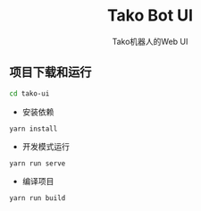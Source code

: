 <h1 align="center">Tako Bot UI</h1>
<div align="center">
Tako机器人的Web UI
</div>



项目下载和运行
----


```bash
cd tako-ui
```

- 安装依赖

```
yarn install
```

- 开发模式运行

```
yarn run serve
```

- 编译项目

```
yarn run build
```
